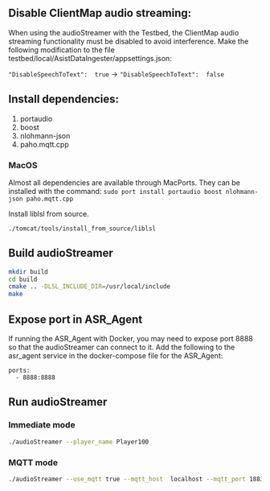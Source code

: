 ## Disable ClientMap audio streaming:
When using the audioStreamer with the Testbed, the ClientMap audio streaming functionality must be disabled to avoid interference. Make the following modification to the file testbed/local/AsistDataIngester/appsettings.json:

`"DisableSpeechToText":  true` -> `"DisableSpeechToText":  false`

## Install dependencies:
1. portaudio
2. boost
3. nlohmann-json
4. paho.mqtt.cpp

### MacOS
Almost all dependencies are available through MacPorts. They can be installed with the command:
`sudo port install portaudio boost nlohmann-json paho.mqtt.cpp`

Install liblsl from source.
```
./tomcat/tools/install_from_source/liblsl
```

## Build audioStreamer
```bash
mkdir build
cd build
cmake .. -DLSL_INCLUDE_DIR=/usr/local/include
make 
```

## Expose port in ASR_Agent
If running the ASR_Agent with Docker, you may need to expose port 8888 so that the audioStreamer can connect to it. Add the following to the asr_agent service in the docker-compose file for the ASR_Agent: 

```text
ports:
  - 8888:8888
```

	

## Run audioStreamer 
### Immediate mode
```bash
./audioStreamer --player_name Player100
``` 
### MQTT mode
```bash
./audioStreamer --use_mqtt true --mqtt_host  localhost --mqtt_port 1883 --player_name Player100
```

